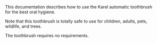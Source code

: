This documentation describes how to use the Karel automatic toothbrush for the best oral hygiene.

Note that this toothbrush is totally safe to use for children, adults, pets, wildlife, and trees.

The toothbrush requires no requirements.